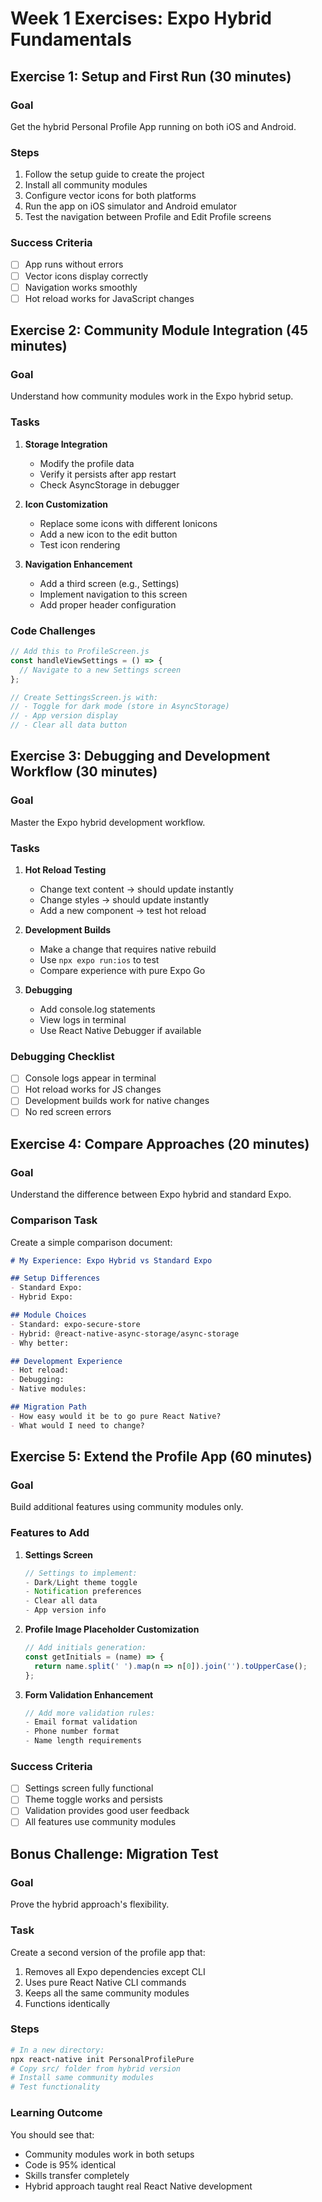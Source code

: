 # Week 1 Exercises: Expo Hybrid Fundamentals

## Exercise 1: Setup and First Run (30 minutes)

### Goal
Get the hybrid Personal Profile App running on both iOS and Android.

### Steps
1. Follow the setup guide to create the project
2. Install all community modules
3. Configure vector icons for both platforms
4. Run the app on iOS simulator and Android emulator
5. Test the navigation between Profile and Edit Profile screens

### Success Criteria
- [ ] App runs without errors
- [ ] Vector icons display correctly
- [ ] Navigation works smoothly
- [ ] Hot reload works for JavaScript changes

## Exercise 2: Community Module Integration (45 minutes)

### Goal
Understand how community modules work in the Expo hybrid setup.

### Tasks
1. **Storage Integration**
   - Modify the profile data
   - Verify it persists after app restart
   - Check AsyncStorage in debugger

2. **Icon Customization**
   - Replace some icons with different Ionicons
   - Add a new icon to the edit button
   - Test icon rendering

3. **Navigation Enhancement**
   - Add a third screen (e.g., Settings)
   - Implement navigation to this screen
   - Add proper header configuration

### Code Challenges
```javascript
// Add this to ProfileScreen.js
const handleViewSettings = () => {
  // Navigate to a new Settings screen
};

// Create SettingsScreen.js with:
// - Toggle for dark mode (store in AsyncStorage)
// - App version display
// - Clear all data button
```

## Exercise 3: Debugging and Development Workflow (30 minutes)

### Goal
Master the Expo hybrid development workflow.

### Tasks
1. **Hot Reload Testing**
   - Change text content → should update instantly
   - Change styles → should update instantly
   - Add a new component → test hot reload

2. **Development Builds**
   - Make a change that requires native rebuild
   - Use `npx expo run:ios` to test
   - Compare experience with pure Expo Go

3. **Debugging**
   - Add console.log statements
   - View logs in terminal
   - Use React Native Debugger if available

### Debugging Checklist
- [ ] Console logs appear in terminal
- [ ] Hot reload works for JS changes
- [ ] Development builds work for native changes
- [ ] No red screen errors

## Exercise 4: Compare Approaches (20 minutes)

### Goal
Understand the difference between Expo hybrid and standard Expo.

### Comparison Task
Create a simple comparison document:

```markdown
# My Experience: Expo Hybrid vs Standard Expo

## Setup Differences
- Standard Expo: 
- Hybrid Expo: 

## Module Choices
- Standard: expo-secure-store
- Hybrid: @react-native-async-storage/async-storage
- Why better: 

## Development Experience
- Hot reload: 
- Debugging: 
- Native modules: 

## Migration Path
- How easy would it be to go pure React Native?
- What would I need to change?
```

## Exercise 5: Extend the Profile App (60 minutes)

### Goal
Build additional features using community modules only.

### Features to Add
1. **Settings Screen**
   ```javascript
   // Settings to implement:
   - Dark/Light theme toggle
   - Notification preferences
   - Clear all data
   - App version info
   ```

2. **Profile Image Placeholder Customization**
   ```javascript
   // Add initials generation:
   const getInitials = (name) => {
     return name.split(' ').map(n => n[0]).join('').toUpperCase();
   };
   ```

3. **Form Validation Enhancement**
   ```javascript
   // Add more validation rules:
   - Email format validation
   - Phone number format
   - Name length requirements
   ```

### Success Criteria
- [ ] Settings screen fully functional
- [ ] Theme toggle works and persists
- [ ] Validation provides good user feedback
- [ ] All features use community modules

## Bonus Challenge: Migration Test

### Goal
Prove the hybrid approach's flexibility.

### Task
Create a second version of the profile app that:
1. Removes all Expo dependencies except CLI
2. Uses pure React Native CLI commands
3. Keeps all the same community modules
4. Functions identically

### Steps
```bash
# In a new directory:
npx react-native init PersonalProfilePure
# Copy src/ folder from hybrid version
# Install same community modules
# Test functionality
```

### Learning Outcome
You should see that:
- Community modules work in both setups
- Code is 95% identical
- Skills transfer completely
- Hybrid approach taught real React Native development